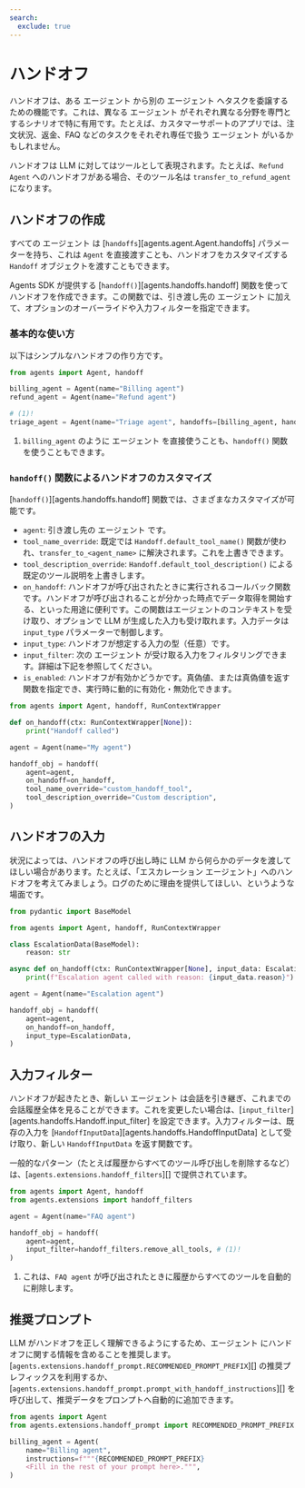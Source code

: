 ```yaml
---
search:
  exclude: true
---
```

# ハンドオフ

ハンドオフは、ある エージェント から別の エージェント へタスクを委譲するための機能です。これは、異なる エージェント がそれぞれ異なる分野を専門とするシナリオで特に有用です。たとえば、カスタマーサポートのアプリでは、注文状況、返金、FAQ などのタスクをそれぞれ専任で扱う エージェント がいるかもしれません。

ハンドオフは LLM に対してはツールとして表現されます。たとえば、`Refund Agent` へのハンドオフがある場合、そのツール名は `transfer_to_refund_agent` になります。

## ハンドオフの作成

すべての エージェント は [`handoffs`][agents.agent.Agent.handoffs] パラメーターを持ち、これは `Agent` を直接渡すことも、ハンドオフをカスタマイズする `Handoff` オブジェクトを渡すこともできます。

Agents SDK が提供する [`handoff()`][agents.handoffs.handoff] 関数を使ってハンドオフを作成できます。この関数では、引き渡し先の エージェント に加えて、オプションのオーバーライドや入力フィルターを指定できます。

### 基本的な使い方

以下はシンプルなハンドオフの作り方です。

```python
from agents import Agent, handoff

billing_agent = Agent(name="Billing agent")
refund_agent = Agent(name="Refund agent")

# (1)!
triage_agent = Agent(name="Triage agent", handoffs=[billing_agent, handoff(refund_agent)])
```

1. `billing_agent` のように エージェント を直接使うことも、`handoff()` 関数を使うこともできます。

### `handoff()` 関数によるハンドオフのカスタマイズ

[`handoff()`][agents.handoffs.handoff] 関数では、さまざまなカスタマイズが可能です。

-   `agent`: 引き渡し先の エージェント です。
-   `tool_name_override`: 既定では `Handoff.default_tool_name()` 関数が使われ、`transfer_to_<agent_name>` に解決されます。これを上書きできます。
-   `tool_description_override`: `Handoff.default_tool_description()` による既定のツール説明を上書きします。
-   `on_handoff`: ハンドオフが呼び出されたときに実行されるコールバック関数です。ハンドオフが呼び出されることが分かった時点でデータ取得を開始する、といった用途に便利です。この関数はエージェントのコンテキストを受け取り、オプションで LLM が生成した入力も受け取れます。入力データは `input_type` パラメーターで制御します。
-   `input_type`: ハンドオフが想定する入力の型（任意）です。
-   `input_filter`: 次の エージェント が受け取る入力をフィルタリングできます。詳細は下記を参照してください。
-   `is_enabled`: ハンドオフが有効かどうかです。真偽値、または真偽値を返す関数を指定でき、実行時に動的に有効化・無効化できます。

```python
from agents import Agent, handoff, RunContextWrapper

def on_handoff(ctx: RunContextWrapper[None]):
    print("Handoff called")

agent = Agent(name="My agent")

handoff_obj = handoff(
    agent=agent,
    on_handoff=on_handoff,
    tool_name_override="custom_handoff_tool",
    tool_description_override="Custom description",
)
```

## ハンドオフの入力

状況によっては、ハンドオフの呼び出し時に LLM から何らかのデータを渡してほしい場合があります。たとえば、「エスカレーション エージェント」へのハンドオフを考えてみましょう。ログのために理由を提供してほしい、というような場面です。

```python
from pydantic import BaseModel

from agents import Agent, handoff, RunContextWrapper

class EscalationData(BaseModel):
    reason: str

async def on_handoff(ctx: RunContextWrapper[None], input_data: EscalationData):
    print(f"Escalation agent called with reason: {input_data.reason}")

agent = Agent(name="Escalation agent")

handoff_obj = handoff(
    agent=agent,
    on_handoff=on_handoff,
    input_type=EscalationData,
)
```

## 入力フィルター

ハンドオフが起きたとき、新しい エージェント は会話を引き継ぎ、これまでの会話履歴全体を見ることができます。これを変更したい場合は、[`input_filter`][agents.handoffs.Handoff.input_filter] を設定できます。入力フィルターは、既存の入力を [`HandoffInputData`][agents.handoffs.HandoffInputData] として受け取り、新しい `HandoffInputData` を返す関数です。

一般的なパターン（たとえば履歴からすべてのツール呼び出しを削除するなど）は、[`agents.extensions.handoff_filters`][] で提供されています。

```python
from agents import Agent, handoff
from agents.extensions import handoff_filters

agent = Agent(name="FAQ agent")

handoff_obj = handoff(
    agent=agent,
    input_filter=handoff_filters.remove_all_tools, # (1)!
)
```

1. これは、`FAQ agent` が呼び出されたときに履歴からすべてのツールを自動的に削除します。

## 推奨プロンプト

LLM がハンドオフを正しく理解できるようにするため、エージェント にハンドオフに関する情報を含めることを推奨します。[`agents.extensions.handoff_prompt.RECOMMENDED_PROMPT_PREFIX`][] の推奨プレフィックスを利用するか、[`agents.extensions.handoff_prompt.prompt_with_handoff_instructions`][] を呼び出して、推奨データをプロンプトへ自動的に追加できます。

```python
from agents import Agent
from agents.extensions.handoff_prompt import RECOMMENDED_PROMPT_PREFIX

billing_agent = Agent(
    name="Billing agent",
    instructions=f"""{RECOMMENDED_PROMPT_PREFIX}
    <Fill in the rest of your prompt here>.""",
)
```
